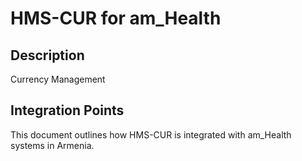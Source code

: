 # HMS-CUR for am_Health

## Description

Currency Management

## Integration Points

This document outlines how HMS-CUR is integrated with am_Health systems in Armenia.
